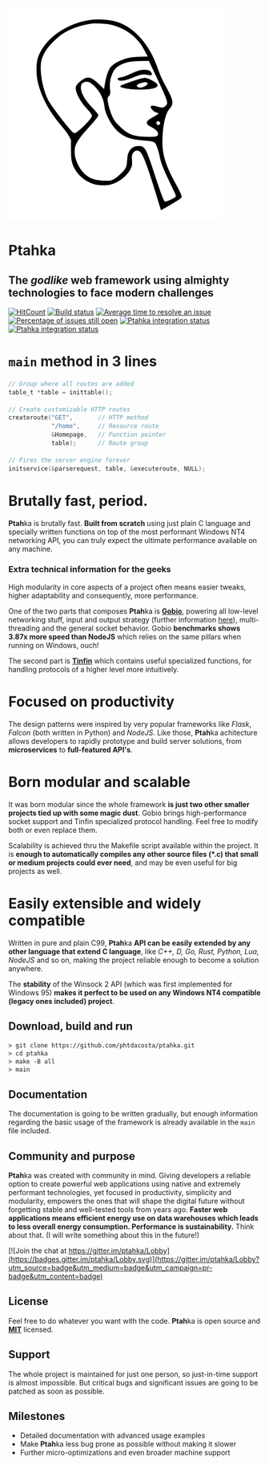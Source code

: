 ![Ptahka logo](docs/res/logo.svg)
# **Ptah**ka
## **The *godlike* web framework** using almighty technologies to face modern challenges
[![HitCount](http://hits.dwyl.io/phtdacosta/ptahka.svg)](http://hits.dwyl.io/phtdacosta/ptahka)
[![Build status](https://ci.appveyor.com/api/projects/status/byeaerrdevtkwtfo/branch/master?svg=true)](https://ci.appveyor.com/project/phtdacosta/ptahka/branch/master) [![Average time to resolve an issue](http://isitmaintained.com/badge/resolution/phtdacosta/ptahka.svg)](http://isitmaintained.com/project/phtdacosta/ptahka "Average time to resolve an issue")
[![Percentage of issues still open](http://isitmaintained.com/badge/open/phtdacosta/ptahka.svg)](http://isitmaintained.com/project/phtdacosta/ptahka "Percentage of issues still open")
[![Ptahka integration status](https://img.shields.io/badge/Windows-supported-brightgreen.svg)](https://github.com/phtdacosta/ptahka "Ptahka integration status")
[![Ptahka integration status](https://img.shields.io/badge/Unix-unsupported-red.svg)](https://github.com/phtdacosta/ptahka "Ptahka integration status")

# `main` method in **3 lines**
```c
// Group where all routes are added
table_t *table = inittable();

// Create customizable HTTP routes 
createroute("GET",       // HTTP method
            "/home",     // Resource route
            &Homepage,   // Function pointer
            table);      // Route group

// Fires the server engine forever
initservice(&parserequest, table, &executeroute, NULL);
``` 

# **Brutally fast**, period.
**Ptah**ka is brutally fast. **Built from scratch** using just plain C language and specially written functions on top of the most performant Windows NT4 networking API, you can truly expect the ultimate performance available on any machine.
### Extra technical information for the geeks
High modularity in core aspects of a project often means easier tweaks, higher adaptability and consequently, more performance.

One of the two parts that composes **Ptah**ka is **[Gobio](https://github.com/phtdacosta/gobio)**, powering all low-level networking stuff, input and output strategy (further information [here](https://tangentsoft.net/wskfaq/articles/io-strategies.html)), multi-threading and the general socket behavior. Gobio **benchmarks shows 3.87x more speed than NodeJS** which relies on the same pillars when running on Windows, ouch!

The second part is **[Tinfin](https://github.com/phtdacosta/tinfin)** which contains useful specialized functions, for handling protocols of a higher level more intuitively.
# Focused on **productivity**
The design patterns were inspired by very popular frameworks like *Flask*, *Falcon* (both written in Python) and *NodeJS*. Like those, **Ptah**ka achitecture allows developers to rapidly prototype and build server solutions, from **microservices** to **full-featured API's**.
# Born **modular** and **scalable**
It was born modular since the whole framework **is just two other smaller projects tied up with some magic dust**. Gobio brings high-performance socket support and Tinfin specialized protocol handling. Feel free to modify both or even replace them.

Scalability is achieved thru the Makefile script available within the project. It is **enough to automatically compiles any other source files (*.c) that small or medium projects could ever need**, and may be even useful for big projects as well.
# Easily **extensible** and widely **compatible**
Written in pure and plain C99, **Ptah**ka **API can be easily extended by any other language that extend C language**, like *C++, D, Go, Rust, Python, Lua, NodeJS* and so on, making the project reliable enough to become a solution anywhere.

The **stability** of the Winsock 2 API (which was first implemented for Windows 95) **makes it perfect to be used on any Windows NT4 compatible (legacy ones included) project**.
## Download, build and run
```
> git clone https://github.com/phtdacosta/ptahka.git
> cd ptahka
> make -B all
> main
```
## Documentation
The documentation is going to be written gradually, but enough information regarding the basic usage of the framework is already available in the `main` file included.
## Community and purpose
**Ptah**ka was created with community in mind. Giving developers a reliable option to create powerful web applications using native and extremely performant technologies, yet focused in productivity, simplicity and modularity, empowers the ones that will shape the digital future without forgetting stable and well-tested tools from years ago. **Faster web applications means efficient energy use on data warehouses which leads to less overall energy consumption. Performance is sustainability.** Think about that. (I will write something about this in the future!)

[![Join the chat at https://gitter.im/ptahka/Lobby](https://badges.gitter.im/ptahka/Lobby.svg)](https://gitter.im/ptahka/Lobby?utm_source=badge&utm_medium=badge&utm_campaign=pr-badge&utm_content=badge)
## License
Feel free to do whatever you want with the code. **Ptah**ka is open source and [**MIT**](https://github.com/phtdacosta/ptahka/blob/master/LICENSE) licensed.
## Support
The whole project is maintained for just one person, so just-in-time support is almost impossible. But critical bugs and significant issues are going to be patched as soon as possible.
## Milestones
* Detailed documentation with advanced usage examples
* Make **Ptah**ka less bug prone as possible without making it slower
* Further micro-optimizations and even broader machine support